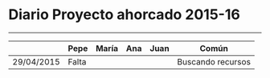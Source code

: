 # Diario Proyecto ahorcado 2015-16
---
|          |Pepe  |María |Ana   |Juan  |Común |
|----------|------|------|------|------|------|
|29/04/2015|Falta |      |      |      |Buscando recursos|
